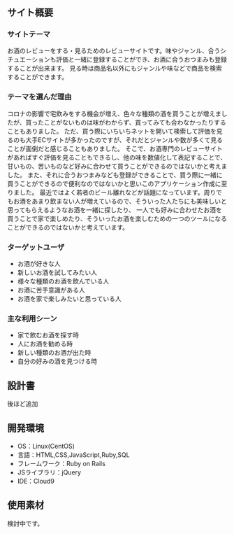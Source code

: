 # <SAKESAGASHI>

## サイト概要
### サイトテーマ
お酒のレビューをする・見るためのレビューサイトです。味やジャンル、合うシチュエーションも評価と一緒に登録することができ、お酒に合うおつまみも登録することが出来ます。
見る時は商品名以外にもジャンルや味などで商品を検索することができます。

### テーマを選んだ理由
コロナの影響で宅飲みをする機会が増え、色々な種類の酒を買うことが増えましたが、買ったことがないものは味がわからず、買ってみても合わなかったりすることもありました。
ただ、買う際にいちいちネットを開いて検索して評価を見るのも大手ECサイトが多かったのですが、それだとジャンルや数が多くて見ることが面倒だと感じることもありました。
そこで、お酒専門のレビューサイトがあればすぐ評価を見ることもできるし、他の味を数値化して表記することで、甘いもの、苦いものなど好みに合わせて買うことができるのではないかと考えました。
また、それに合うおつまみなども登録ができることで、買う際に一緒に買うことができるので便利なのではないかと思いこのアプリケーション作成に至りました。
最近ではよく若者のビール離れなどが話題になっています。周りでもお酒をあまり飲まない人が増えているので、そういった人たちにも美味しいと思ってもらえるようなお酒を一緒に探したり、
一人でも好みに合わせたお酒を買うことで家で楽しめたり、そういったお酒を楽しむための一つのツールになることができるのではないかと考えています。

### ターゲットユーザ
- お酒が好きな人
- 新しいお酒を試してみたい人
- 様々な種類のお酒を飲んでいる人
- お酒に苦手意識がある人
- お酒を家で楽しみたいと思っている人

### 主な利用シーン
- 家で飲むお酒を探す時
- 人にお酒を勧める時
- 新しい種類のお酒が出た時
- 自分の好みの酒を見つける時

## 設計書
後ほど追加

## 開発環境
- OS：Linux(CentOS)
- 言語：HTML,CSS,JavaScript,Ruby,SQL
- フレームワーク：Ruby on Rails
- JSライブラリ：jQuery
- IDE：Cloud9

## 使用素材
検討中です。
